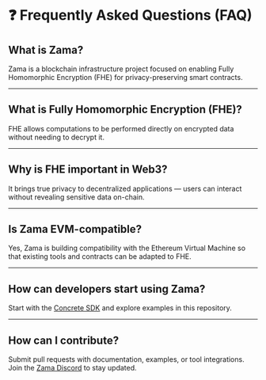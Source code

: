 # ❓ Frequently Asked Questions (FAQ)

## What is Zama?

Zama is a blockchain infrastructure project focused on enabling Fully Homomorphic Encryption (FHE) for privacy-preserving smart contracts.

---

## What is Fully Homomorphic Encryption (FHE)?

FHE allows computations to be performed directly on encrypted data without needing to decrypt it.

---

## Why is FHE important in Web3?

It brings true privacy to decentralized applications — users can interact without revealing sensitive data on-chain.

---

## Is Zama EVM-compatible?

Yes, Zama is building compatibility with the Ethereum Virtual Machine so that existing tools and contracts can be adapted to FHE.

---

## How can developers start using Zama?

Start with the [Concrete SDK](https://github.com/zama-ai/concrete) and explore examples in this repository.

---

## How can I contribute?

Submit pull requests with documentation, examples, or tool integrations. Join the [Zama Discord](https://discord.gg/zama) to stay updated.
